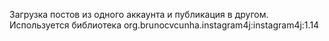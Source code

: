 Загрузка постов из одного аккаунта и публикация в другом.
Используется библиотека org.brunocvcunha.instagram4j:instagram4j:1.14